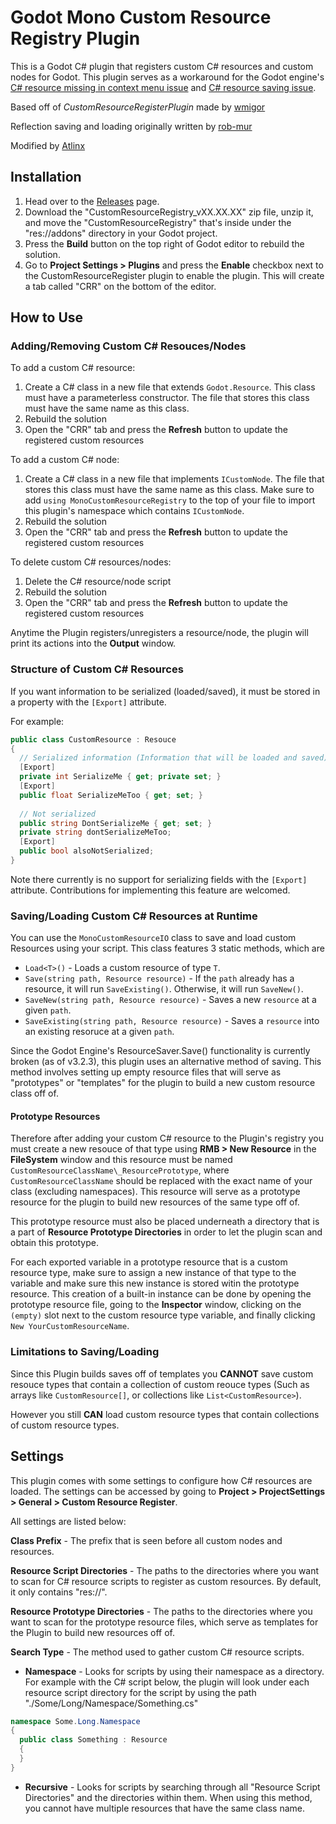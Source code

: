 # Godot Mono Custom Resource Registry Plugin

This is a Godot C# plugin that registers custom C# resources and custom nodes for Godot. This plugin serves as a workaround for the Godot engine's [C# resource missing in context menu issue](https://github.com/godotengine/godot/issues/27470) and [C# resource saving issue](https://github.com/godotengine/godot/issues/38191).

Based off of *CustomResourceRegisterPlugin* made by [wmigor](https://github.com/wmigor/godot-mono-custom-resource-register)

Reflection saving and loading originally written by [rob-mur](https://github.com/rob-mur)

Modified by [Atlinx](https://github.com/Atlinx)

## Installation

1. Head over to the [Releases](/releases/latest) page.
2. Download the "CustomResourceRegistry_vXX.XX.XX" zip file, unzip it, and move the "CustomResourceRegistry" that's inside under the "res://addons" directory in your Godot project.
3. Press the **Build** button on the top right of Godot editor to rebuild the solution.
4. Go to **Project Settings > Plugins** and press the **Enable** checkbox next to the CustomResourceRegister plugin to enable the plugin. This will create a tab called "CRR" on the bottom of the editor.

## How to Use 

### Adding/Removing Custom C# Resouces/Nodes

To add a custom C# resource:
1. Create a C# class in a new file that extends `Godot.Resource`. This class must have a parameterless constructor. The file that stores this class must have the same name as this class.
3. Rebuild the solution
4. Open the "CRR" tab and press the **Refresh** button to update the registered custom resources

To add a custom C# node:
1. Create a C# class in a new file that implements `ICustomNode`. The file that stores this class must have the same name as this class. Make sure to add `using MonoCustomResourceRegistry` to the top of your file to import this plugin's namespace which contains `ICustomNode`.
2. Rebuild the solution
3. Open the "CRR" tab and press the **Refresh** button to update the registered custom resources

To delete custom C# resources/nodes:
1. Delete the C# resource/node script
2. Rebuild the solution
3. Open the "CRR" tab and press the **Refresh** button to update the registered custom resources

Anytime the Plugin registers/unregisters a resource/node, the plugin will print its actions into the **Output** window.

### Structure of Custom C# Resources

If you want information to be serialized (loaded/saved), it must be stored in a property with the `[Export]` attribute.

For example:

```C#
public class CustomResource : Resouce
{
  // Serialized information (Information that will be loaded and saved)
  [Export]
  private int SerializeMe { get; private set; }
  [Export]
  public float SerializeMeToo { get; set; }
  
  // Not serialized
  public string DontSerializeMe { get; set; }
  private string dontSerializeMeToo;
  [Export]
  public bool alsoNotSerialized;
}
```

Note there currently is no support for serializing fields with the `[Export]` attribute. Contributions for implementing this feature are welcomed.

### Saving/Loading Custom C# Resources at Runtime

You can use the `MonoCustomResourceIO` class to save and load custom Resources using your script. This class features 3 static methods, which are
- `Load<T>()` - Loads a custom resource of type `T`.
- `Save(string path, Resource resource)` - If the `path` already has a resource, it will run `SaveExisting()`. Otherwise, it will run `SaveNew()`.
- `SaveNew(string path, Resource resource)` - Saves a new `resource` at a given `path`.
- `SaveExisting(string path, Resource resource)` - Saves a `resource` into an existing resoruce at a given `path`.

Since the Godot Engine's ResourceSaver.Save() functionality is currently broken (as of v3.2.3), this plugin uses an alternative method of saving. This method involves setting up empty resource files that will serve as "prototypes" or "templates" for the plugin to build a new custom resource class off of.

#### Prototype Resources
Therefore after adding your custom C# resource to the Plugin's registry you must create a new resouce of that type using **RMB > New Resource** in the **FileSystem** window and this resource must be named `CustomResourceClassName\_ResourcePrototype`, where `CustomResourceClassName` should be replaced with the exact name of your class (excluding namespaces). This resource will serve as a prototype resource for the plugin to build new resources of the same type off of. 

This prototype resource must also be placed underneath a directory that is a part of **Resource Prototype Directories** in order to let the plugin scan and obtain this prototype. 

For each exported variable in a prototype resource that is a custom resource type, make sure to assign a new instance of that type to the variable and make sure this new instance is stored witin the prototype resource. This creation of a built-in instance can be done by opening the prototype resource file, going to the **Inspector** window, clicking on the `(empty)` slot next to the custom resource type variable, and finally clicking `New YourCustomResourceName`.

### Limitations to Saving/Loading

Since this Plugin builds saves off of templates you **CANNOT** save custom resouce types that contain a collection of custom reouce types (Such as arrays like `CustomResource[]`, or collections like `List<CustomResource>`).

However you still **CAN** load custom resource types that contain collections of custom resource types.

## Settings

This plugin comes with some settings to configure how C# resources are loaded.
The settings can be accessed by going to **Project > ProjectSettings > General > Custom Resource Register**.

All settings are listed below:

**Class Prefix** - The prefix that is seen before all custom nodes and resources.

**Resource Script Directories** - The paths to the directories where you want to scan for C# resource scripts to register as custom resources. By default, it only contains "res://". 

**Resource Prototype Directories** - The paths to the directories where you want to scan for the prototype resource files, which serve as templates for the Plugin to build new resources off of.

**Search Type** - The method used to gather custom C# resource scripts.

- **Namespace** - Looks for scripts by using their namespace as a directory.
For example with the C# script below, the plugin will look under each resource script directory for the script by using the path "./Some/Long/Namespace/Something.cs"
```C#
namespace Some.Long.Namespace
{
  public class Something : Resource
  {
  }
}
```

- **Recursive** - Looks for scripts by searching through all "Resource Script Directories" and the directories within them. When using this method, you cannot have multiple resources that have the same class name.
